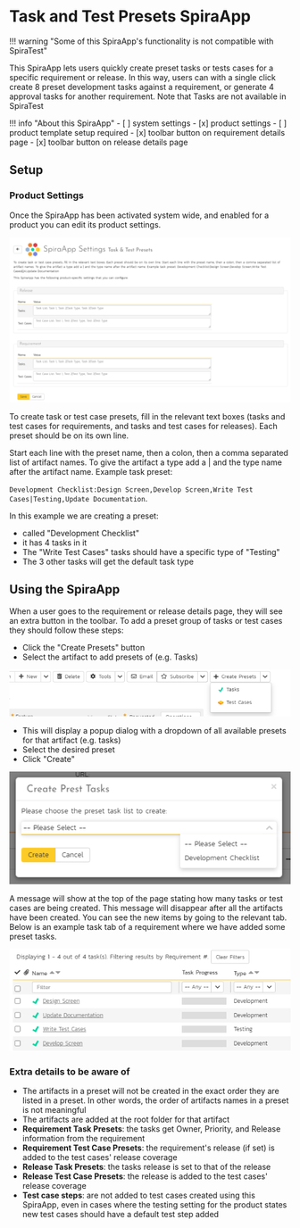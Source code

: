 # Task and Test Presets SpiraApp

!!! warning "Some of this SpiraApp's functionality is not compatible with SpiraTest"

This SpiraApp lets users quickly create preset tasks or tests cases for a specific requirement or release. In this way, users can with a single click create 8 preset development tasks against a requirement, or generate 4 approval tasks for another requirement. Note that Tasks are not available in SpiraTest

!!! info "About this SpiraApp"
    - [ ] system settings
    - [x] product settings 
    - [ ] product template setup required
    - [x] toolbar button on requirement details page
    - [x] toolbar button on release details page

## Setup
### Product Settings
Once the SpiraApp has been activated system wide, and enabled for a product you can edit its product settings.

![product settings page](img/taskTestPresets-product-settings.png)

To create task or test case presets, fill in the relevant text boxes (tasks and test cases for requirements, and tasks and test cases for releases). Each preset should be on its own line. 

Start each line with the preset name, then a colon, then a comma separated list of artifact names. To give the artifact a type add a | and the type name after the artifact name. Example task preset: 

`Development Checklist:Design Screen,Develop Screen,Write Test Cases|Testing,Update Documentation`.

In this example we are creating a preset:

- called "Development Checklist"
- it has 4 tasks in it
- The "Write Test Cases" tasks should have a specific type of "Testing"
- The 3 other tasks will get the default task type

## Using the SpiraApp
When a user goes to the requirement or release details page, they will see an extra button in the toolbar. To add a preset group of tasks or test cases they should follow these steps:

- Click the "Create Presets" button
- Select the artifact to add presets of (e.g. Tasks)

![toolbar button](img/taskTestPresets-toolbar-button.png)

- This will display a popup dialog with a dropdown of all available presets for that artifact (e.g. tasks)
- Select the desired preset
- Click "Create"

![toolbar button](img/taskTestPresets-popup.png)

A message will show at the top of the page stating how many tasks or test cases are being created. This message will disappear after all the artifacts have been created. You can see the new items by going to the relevant tab. Below is an example task tab of a requirement where we have added some preset tasks.

![newly created tasks on a requirement](img/taskTestPresets-tasksRequirement.png)

### Extra details to be aware of

- The artifacts in a preset will not be created in the exact order they are listed in a preset. In other words, the order of artifacts names in a preset is not meaningful
- The artifacts are added at the root folder for that artifact
- **Requirement Task Presets**: the tasks get Owner, Priority, and Release information from the requirement
- **Requirement Test Case Presets**: the requirement's release (if set) is added to the test cases' release coverage
- **Release Task Presets**: the tasks release is set to that of the release
- **Release Test Case Presets**: the release is added to the test cases' release coverage
- **Test case steps**: are not added to test cases created using this SpiraApp, even in cases where the testing setting for the product states new test cases should have a default test step added